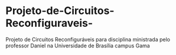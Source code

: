 # Projeto-de-Circuitos-Reconfiguraveis-
Projeto de Circuitos Reconfiguráveis para disciplina ministrada pelo professor Daniel na Universidade de Brasília campus Gama
